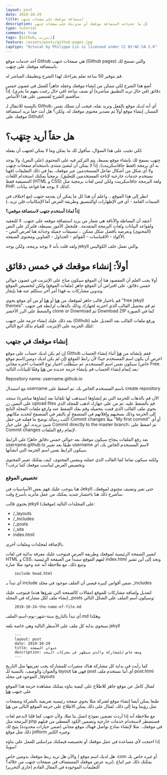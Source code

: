 ```yaml
---
layout: post
date: 2019-10-29
title: استضافة موقعك على صفحات جِتهَب
description: كل ما تحتاجه لاستضافة موقعك أو مدونتك على صفحات جِتهَب
type: tutorial
comments: true
tags: [Github, إنترنت]
feature: /assets/posts/github-pages.jpg
captipn: "Octocat by Philippe Lin is licensed under CC BY-NC-SA 2.0"
---
```


أحد خدمات موقع Github هي صفحات جتهب (Github pages) والتي تسمح لك باستضافة موقعك على جِتهَب.

قم بتوفير 50 ساعة تعلم بقراءتك لهذا الشرح وتطبيقك المباشر له.

أضع هذا الشرح لكي تتمكن من إنشاء موقعك وجعله جاهزاً للعمل في غضون خمس دقائق (في حال تريد التطبيق مباشرة) أو نصف ساعة (في حال رغبت بفهم ما يجري). إذاً سأقسم الشرح لقسمين على هذا الأساس.

بالنسبة للانتقال لـ Github، أي أنه لديك موقع بالفعل وتريد نقله، فيجب أن تسلك نفس المسار، إنشاء موقع أولاً ثم تصدير محتوى موقعك له. ولكن؟ هل أنت حقاً تريد استضافة موقعك على Github؟

# هل حقاً أريد جِتهَب؟

لكي تجيب على هذا السؤال، سأقول لك ما يمكن وما لا يمكن لجتهب أن يفعله.

جِتهب يسمح لك بإنشاء موقع بسيط، يتم التركيز فيه على المحتوى (على النص)، ولا يوجد به أي برمجة (فقط جافاسكريبت)، إذاً لا يمكن أن تُنشئ منتدى باستخدام صفحات جِتهَب ولا أي شكل من أشكال تفاعل المستخدمين عبر موقعك، بما في ذلك التعليقات (فهنا نستخدم خدمات خارجية لإتاحة المستخدمين للتعليق). برمجياً يمكنك استخدام اللغات التنسيقية فقط (HTML و CSS) ولغة البرمجة جافاسكريبت ولكن ليس لغات برمجية مثل PHP. كذلك لا يوجد هنا قواعد بيانات.

انظر إلى هذا الموقع .. واعلم أن هذا كل ما يمكن أن يقدمه جتهب (مع اختلاف في السمات العامة - أي في الإظهارات اوالتنسيق وطريقة العرض أما الإمكانيات فلن تزيد..)

**إذاً لماذا أستخدم جتهب لاستضافة موقعي؟**

أعتقد أن البساطة والأناقة هي شعار من يريد استضافة موقعه على جتهب. لا للتعقيد ولقواعد البيانات ولغات البرمجة المتقدمة.. فلنجعل الأمور بسيطة، فلنركز على النص (المحتوى) ونعرضه بأفضل شكل ممكن .. تنسيقات جميلة وجذابة هنا لعرض النص - الأكواد - الاقتباسات - القوائم - الجداول - العناوين ومحتوى الصفحة.

ولقد قلت بأنه لا يوجد برمجة، ولكن يوجد jekyll والتي تعمل خلف الكواليس.

# أولاً: إنشاء موقعك في خمس دقائق

أولا يجب العلم أن المقصود هنا أن الموقع سيكون متاح على الإنترنت في غضون حوالي خمس دقائق، على افتراض أن الموقع جاهز (ملفات الموقع) ولكن لتخصيص الموقع وتدوين مشاركات به فهذا أمر آخر ستكلم عنه هنا بإيجاز.

قم باختيار قالب جاهز لموقعك من [هنا](https://jekyllthemes.io/free) أو [هنا](http://jekyllthemes.org/themes/jekyll-theme-prologue/) أو من أي موقع يحوي "free jekyll themes".
ثم قم بتحميل القالب الذي اخترته لجهازك وذلك بالذهاب لرابطه في جتهب والضغط على الزر الأخضر clone or Download ثم Download ZIP كما في الصورة

<amp-img src="/assets/github-rep-download.png" width="500" height="400" alt="github-repository-download"></amp-img>


  
بعد ذلك عليك إنشاء حزمة على جتهب (Github) ورفع ملفات القالب بعد التعديل عليه لتلك الحزمة على الإنترنت. للقيام بذلك اتبع التالي:

## إنشاء موقعك في جتهب

إن لم يكن لديك حساب على موقع Github فقم بإنشائه من [هنا](https://github.com/join) 
أثناء إنشاء الحساب احرص أن يكون اسم المستخدم جيدًا ﻷن رابط الموقع (إن لم يكن لديك دومين/اسم موقع خاص) سيكون نفس اسم المستخدم. 
ثم سيُطلب اختيار نوع الحساب اختره مجاني Free.
بعد إتمام إنشاء الحساب قم بإنشاء حزمة جديدة من [هنا](https://github.com/new) وفقًا للبيانات التالية:

Repository name: username.github.io

مع استبدال username باسم المستخدم الخاص بك. ثم اضغط على create repository

الآن قم بالذهاب للحزمة التي تم إنشاؤها (سيذهب لها تلقائيا بعد إنشاؤها مباشرة) ستجد على اليمين زر upload files قم بالضغط عليه. ثم من على جهازك اذهب للمجلد الذي يحوي ملف القالب الذي قمت بتحميله وقم بفك الضغط عنه وارفع ملفات المجلد الناتج إلى الحزمة وذلك بسحبهم وإفلاتهم في المتصفح أو بالنقر في المتصفح لتحديد مكانهم.
اكتب رسالة توضح ما فعلته في حقل Commit changes مثلا "My first commit" أو أي شيئ تريده، أبقِ على خيار Commit directly to the master branch. ثم اضغط على Commit changes لإتمام رفع الملفات. 

<amp-img src="/assets/commit-gh-changes.png" width="500" height="400" alt="commit-github-changes"></amp-img>


بعد رفع الملفات بنجاح سيكون موقعك بعد حوالي خمس دقائق جاهزًا على الرابط username.github.io طبعًا بعد تغيير username لاسم المستخدم الخاص بك، اي سيكون الرابط نفس اسم الحزمة التي أنشأتها.

ولكنه سيكون تماما كما القالب الذي حملته وبنفس المحتوى، كيف يمكنك تغيير المحتوى وتخصيص العرض ليناسب موقعك كما ترغب؟

### تخصيص الموقع

هنا يتوجب عليك فهم بعض الأساسيات في Jekyll حتى تغير وتضيف محتوى لموقعك، سأشرح ذلك هنا باختصار شديد يمكنك من عمل ماتريد بأسرع وقت.

يحتوي قالب jekyll (موقعك) على المجلدات التالية:

<ul style="direction: ltr">

<li> /_layouts </li>
<li> /_includes</li>
<li> /_posts </li>
<li> /_site</li>
<li> index.html</li>

</ul>

بالإضافة لمجلدات وملفات أخرى.

لتغيير الصفحة الرئيسية لموقعك وطريقة العرض فيتوجب عليك معرفة بدائية في لغات HTML و CSS، لفهم الموقع ستبدأ من الصفحة الرئيسية index.html وتجد إلى أين تشير وتتبع ذلك. مع ملاحظة أنه عند وجود مثلا عبارة 


        include head.html 


أي تبدأ بـ include ضمن أقواس كبيرة فيعني أن الملف موجود في مجلد _includes

لتعديل وإضافة مشاركات للموقع (مقالات كالصفحة التي تقرؤها هذه) فيتوجب عليك إنشاء ملف لكل مشاركة في المجلد _posts وسيكون اسم الملف على الشكل التالي:

        2019-10-24-the-name-of-file.md

أي تبدأ بالتاريخ سنة-شهر-يوم-اسم-الملف.md وهكذا.

سيحوي بداية كل ملف على الأسطر التالية وهي خاصة بلغة jekyll 


        ---
        layout: post
        date: 2019-10-29
        title: عنوان الصفحة
        description: وصف خاص للمشاركة والذي سيظهر في محركات البحث
        ---

كما رأيت في بداية كل مشاركة هناك متغيرات للمشاركة يجب تعريفها مثل التاريخ والعنوان والوصف، بالنسبة للـ  layout فهي هنا post أي أننا نستخدم ملف post.html الموجود في مجلد _layouts
 
لمثال كامل عن موقع جاهز للاطلاع على كيفية بناؤه يمكنك مشاهدة حزمة هذا الموقع على جتهب [هنا](https://github.com/Mulham/mulham.github.io)

طبعا يمكن أيضا إنشاء موقع لشركة مثلا يحوي صفحة رئيسية تعريفية بالشركة وصفحات مثل رؤيتنا وما إلى ذلك. لمثال على ذلك يمكن الاطلاع على حزمة الموقع التالي من [هنا](https://github.com/rawajitqan/rawajitqan.github.io)

مع ملاحظة أنه إذا أردت تضمين نموذج اتصل بنا مثلا، وﻷن جتهب كما قلنا لايدعم لغات البرمجة مثل php فستضطر لاستخدام خدمات خارجية وتضمين الكود المعطى من قبلهم في موقعك.. مثلا لإنشاء نماذج تواصل فهناك موقع مجاني (ضمن خيارات محدودة) يتيح لك ذلك مثل موقع jotform وغيره الكثير.

إذا احتجت ﻷي مساعدة في عمل موقعك أو تخصيصه فيمكنك مراسلتي للعمل على بناؤه سويةً!

والآن هل تريد ربط موقعك بدومين خاص ( هل لديك اسم موقع .com أو غيره خاص بك تريد عرض موقعك المستضاف في صفحات جتهب من خلاله؟). يمكنك ذلك عبر اتباع التعليمات الموجودة في المقال القادم (جاري التحرير)



